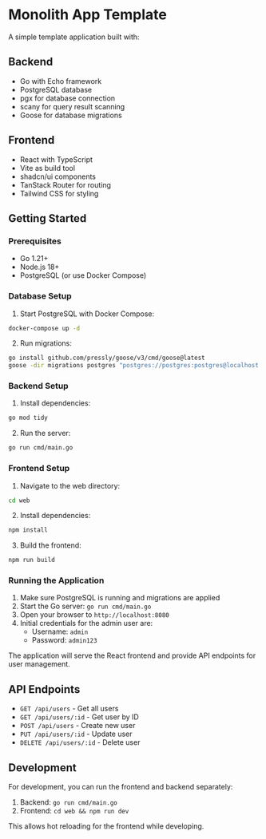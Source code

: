# Monolith App Template

A simple template application built with:

## Backend

- Go with Echo framework
- PostgreSQL database
- pgx for database connection
- scany for query result scanning
- Goose for database migrations

## Frontend

- React with TypeScript
- Vite as build tool
- shadcn/ui components
- TanStack Router for routing
- Tailwind CSS for styling

## Getting Started

### Prerequisites

- Go 1.21+
- Node.js 18+
- PostgreSQL (or use Docker Compose)

### Database Setup

1. Start PostgreSQL with Docker Compose:

```bash
docker-compose up -d
```

2. Run migrations:

```bash
go install github.com/pressly/goose/v3/cmd/goose@latest
goose -dir migrations postgres "postgres://postgres:postgres@localhost:5432/my_db" up
```

### Backend Setup

1. Install dependencies:

```bash
go mod tidy
```

2. Run the server:

```bash
go run cmd/main.go
```

### Frontend Setup

1. Navigate to the web directory:

```bash
cd web
```

2. Install dependencies:

```bash
npm install
```

3. Build the frontend:

```bash
npm run build
```

### Running the Application

1. Make sure PostgreSQL is running and migrations are applied
2. Start the Go server: `go run cmd/main.go`
3. Open your browser to `http://localhost:8080`
4. Initial credentials for the admin user are:
   - Username: `admin`
   - Password: `admin123`

The application will serve the React frontend and provide API endpoints for user management.

## API Endpoints

- `GET /api/users` - Get all users
- `GET /api/users/:id` - Get user by ID
- `POST /api/users` - Create new user
- `PUT /api/users/:id` - Update user
- `DELETE /api/users/:id` - Delete user

## Development

For development, you can run the frontend and backend separately:

1. Backend: `go run cmd/main.go`
2. Frontend: `cd web && npm run dev`

This allows hot reloading for the frontend while developing.
